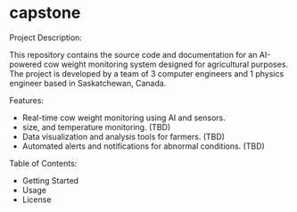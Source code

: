 # capstone

Project Description:

This repository contains the source code and documentation for an AI-powered cow weight monitoring system designed for agricultural purposes. The project is developed by a team of 3 computer engineers and 1 physics engineer based in Saskatchewan, Canada.

Features:

- Real-time cow weight monitoring using AI and sensors.
- size, and temperature monitoring. (TBD)
- Data visualization and analysis tools for farmers. (TBD)
- Automated alerts and notifications for abnormal conditions. (TBD)

Table of Contents:
- Getting Started
- Usage
- License
